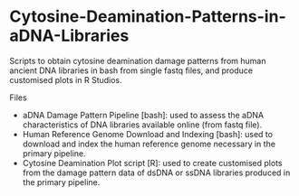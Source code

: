 # Cytosine-Deamination-Patterns-in-aDNA-Libraries

Scripts to obtain cytosine deamination damage patterns from human ancient DNA libraries in bash from single fastq files, and produce customised plots in R Studios.

Files
- aDNA Damage Pattern Pipeline [bash]: used to assess the aDNA characteristics of DNA libraries available online (from fastq file).
- Human Reference Genome Download and Indexing [bash]: used to download and index the human reference genome necessary in the primary pipeline.
- Cytosine Deamination Plot script [R]: used to create customised plots from the damage pattern data of dsDNA or ssDNA libraries produced in the primary pipeline.
